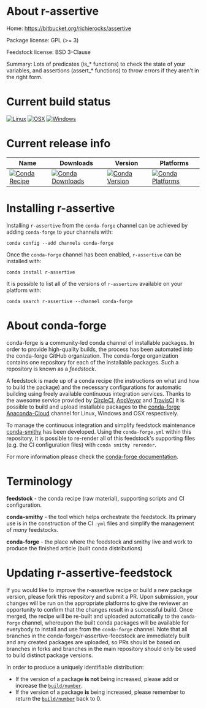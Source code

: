 About r-assertive
=================

Home: https://bitbucket.org/richierocks/assertive

Package license: GPL (>= 3)

Feedstock license: BSD 3-Clause

Summary: Lots of predicates (is_* functions) to check the state of your variables, and assertions (assert_* functions) to throw errors if they aren't in the right form.



Current build status
====================

[![Linux](https://img.shields.io/circleci/project/github/conda-forge/r-assertive-feedstock/master.svg?label=Linux)](https://circleci.com/gh/conda-forge/r-assertive-feedstock)
[![OSX](https://img.shields.io/travis/conda-forge/r-assertive-feedstock/master.svg?label=macOS)](https://travis-ci.org/conda-forge/r-assertive-feedstock)
[![Windows](https://img.shields.io/appveyor/ci/conda-forge/r-assertive-feedstock/master.svg?label=Windows)](https://ci.appveyor.com/project/conda-forge/r-assertive-feedstock/branch/master)

Current release info
====================

| Name | Downloads | Version | Platforms |
| --- | --- | --- | --- |
| [![Conda Recipe](https://img.shields.io/badge/recipe-r--assertive-green.svg)](https://anaconda.org/conda-forge/r-assertive) | [![Conda Downloads](https://img.shields.io/conda/dn/conda-forge/r-assertive.svg)](https://anaconda.org/conda-forge/r-assertive) | [![Conda Version](https://img.shields.io/conda/vn/conda-forge/r-assertive.svg)](https://anaconda.org/conda-forge/r-assertive) | [![Conda Platforms](https://img.shields.io/conda/pn/conda-forge/r-assertive.svg)](https://anaconda.org/conda-forge/r-assertive) |

Installing r-assertive
======================

Installing `r-assertive` from the `conda-forge` channel can be achieved by adding `conda-forge` to your channels with:

```
conda config --add channels conda-forge
```

Once the `conda-forge` channel has been enabled, `r-assertive` can be installed with:

```
conda install r-assertive
```

It is possible to list all of the versions of `r-assertive` available on your platform with:

```
conda search r-assertive --channel conda-forge
```


About conda-forge
=================

conda-forge is a community-led conda channel of installable packages.
In order to provide high-quality builds, the process has been automated into the
conda-forge GitHub organization. The conda-forge organization contains one repository
for each of the installable packages. Such a repository is known as a *feedstock*.

A feedstock is made up of a conda recipe (the instructions on what and how to build
the package) and the necessary configurations for automatic building using freely
available continuous integration services. Thanks to the awesome service provided by
[CircleCI](https://circleci.com/), [AppVeyor](https://www.appveyor.com/)
and [TravisCI](https://travis-ci.org/) it is possible to build and upload installable
packages to the [conda-forge](https://anaconda.org/conda-forge)
[Anaconda-Cloud](https://anaconda.org/) channel for Linux, Windows and OSX respectively.

To manage the continuous integration and simplify feedstock maintenance
[conda-smithy](https://github.com/conda-forge/conda-smithy) has been developed.
Using the ``conda-forge.yml`` within this repository, it is possible to re-render all of
this feedstock's supporting files (e.g. the CI configuration files) with ``conda smithy rerender``.

For more information please check the [conda-forge documentation](https://conda-forge.org/docs/).

Terminology
===========

**feedstock** - the conda recipe (raw material), supporting scripts and CI configuration.

**conda-smithy** - the tool which helps orchestrate the feedstock.
                   Its primary use is in the construction of the CI ``.yml`` files
                   and simplify the management of *many* feedstocks.

**conda-forge** - the place where the feedstock and smithy live and work to
                  produce the finished article (built conda distributions)


Updating r-assertive-feedstock
==============================

If you would like to improve the r-assertive recipe or build a new
package version, please fork this repository and submit a PR. Upon submission,
your changes will be run on the appropriate platforms to give the reviewer an
opportunity to confirm that the changes result in a successful build. Once
merged, the recipe will be re-built and uploaded automatically to the
`conda-forge` channel, whereupon the built conda packages will be available for
everybody to install and use from the `conda-forge` channel.
Note that all branches in the conda-forge/r-assertive-feedstock are
immediately built and any created packages are uploaded, so PRs should be based
on branches in forks and branches in the main repository should only be used to
build distinct package versions.

In order to produce a uniquely identifiable distribution:
 * If the version of a package **is not** being increased, please add or increase
   the [``build/number``](https://conda.io/docs/user-guide/tasks/build-packages/define-metadata.html#build-number-and-string).
 * If the version of a package **is** being increased, please remember to return
   the [``build/number``](https://conda.io/docs/user-guide/tasks/build-packages/define-metadata.html#build-number-and-string)
   back to 0.
